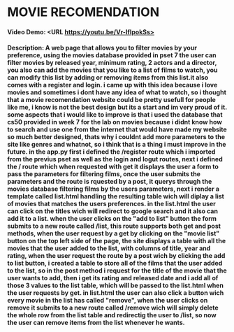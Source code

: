 # MOVIE RECOMENDATION
#### Video Demo:  <URL https://youtu.be/Vr-IfIpokSs>
#### Description: A web page that allows you to filter movies by your preference, using the movies database provided in pset 7 the user can filter movies by released year, mínimum rating, 2 actors and a director, you also can add the movies that you like to a list of films to watch, you can modify this list by adding or removing ítems from this list.it also comes with a register and login. i came up with this idea because i love movies and sometimes i dont have any idea of what to watch, so i thought that a movie recomendation website could be pretty usefull for people like me, i know is not the best design but its a start and im very proud of it. some aspects that i would like to improve is that i used the database that cs50 provided in week 7 for the lab on movies because i didnt know how to search and use one from the internet that would have made my website so much better designed, thats why i couldnt add more parameters to the site like genres and whatnot, so i think that is a thing i must improve in the future. in the app.py first i defined the /register route which i imported from the previus pset as well as the login and logut routes, next i defined the / route which when requested with get it displays the user a form to pass the parameters for filtering films, once the user submits the parameters and the route is rquested by a post, it querys through the movies database filtering films by the users parameters, next i render a template called list.html handling the resulting table wich will diplay a list of movies that matches the users preferences. in the list.html the user can click on the titles wich will redirect to google search and it also can add it to a list. when the user clicks on the "add to list" button the form submits to a new route called /list, this route supports both get and post methods, when the user request by a get by clicking on the "movie list" button on the top left side of the page, the site displays a table with all the movies that the user added to the list, with columns of title, year and rating, when the user request the route by a post wich by clicking the add to list button, i created a table to store all of the films that the user added to the list, so in the post method i request for the title of the movie that the user wants to add, then i get its rating and released date and i add all of those 3 values to the list table, which will be passed to the list.html when the user requests by get. in list.html the user can also click a button wich every movie in the list has called "remove", when the user clicks on remove it submits to a new route called /remove wich will simply delete the whole row from the list table and redirectig the user to /list, so now the user can remove items from the list whenever he wants.